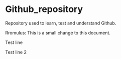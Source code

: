 # Github_repository
Repository used to learn, test and understand Github. 

Rromulus: This is a small change to this document. 


Test line

Test line 2
